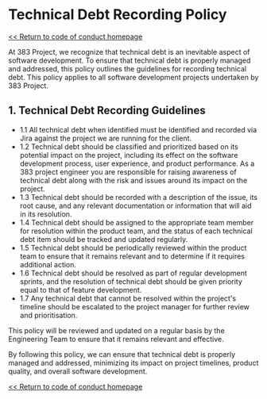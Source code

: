 # Technical Debt Recording Policy

[<< Return to code of conduct homepage](https://github.com/383Project/engineering-code-of-conduct)

At 383 Project, we recognize that technical debt is an inevitable aspect of software development. To ensure that technical debt is properly managed and addressed, this policy outlines the guidelines for recording technical debt. This policy applies to all software development projects undertaken by 383 Project.

## 1. Technical Debt Recording Guidelines
- 1.1 All technical debt when identified must be identified and recorded via Jira against the project we are running for the client.
- 1.2 Technical debt should be classified and prioritized based on its potential impact on the project, including its effect on the software development process, user experience, and product performance. As a 383 project engineer you are responsible for raising awareness of technical debt along with the risk and issues around its impact on the project.
- 1.3 Technical debt should be recorded with a description of the issue, its root cause, and any relevant documentation or information that will aid in its resolution.
- 1.4 Technical debt should be assigned to the appropriate team member for resolution within the product team, and the status of each technical debt item should be tracked and updated regularly.
- 1.5 Technical debt should be periodically reviewed within the product team to ensure that it remains relevant and to determine if it requires additional action.
- 1.6 Technical debt should be resolved as part of regular development sprints, and the resolution of technical debt should be given priority equal to that of feature development.
- 1.7 Any technical debt that cannot be resolved within the project's timeline should be escalated to the project manager for further review and prioritisation.

This policy will be reviewed and updated on a regular basis by the Engineering Team to ensure that it remains relevant and effective.

By following this policy, we can ensure that technical debt is properly managed and addressed, minimizing its impact on project timelines, product quality, and overall software development.

[<< Return to code of conduct homepage](https://github.com/383Project/engineering-code-of-conduct)
